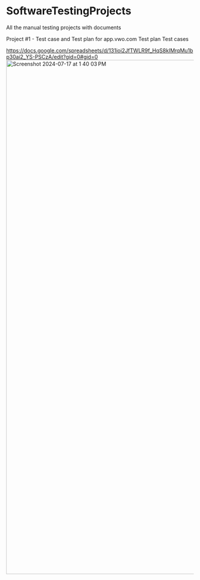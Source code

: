 # SoftwareTestingProjects
All the manual testing projects with documents


Project #1 - Test case and Test plan for app.vwo.com
Test plan
Test cases

https://docs.google.com/spreadsheets/d/131ioi2JfTWLR9f_HqS8kIMrqMu1bp30ai2_YS-PSCzA/edit?gid=0#gid=0
<img width="1383" alt="Screenshot 2024-07-17 at 1 40 03 PM" src="https://github.com/user-attachments/assets/3345d7a1-8e2f-40bc-8723-17b1bbb93800">

